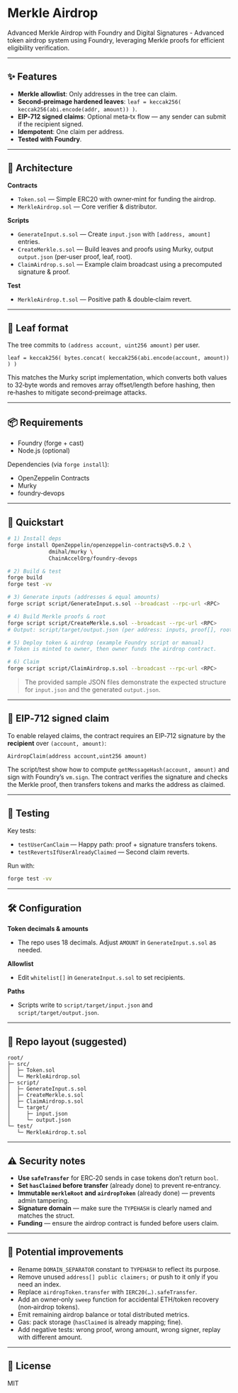 # Merkle Airdrop

Advanced Merkle Airdrop with Foundry and Digital Signatures - Advanced token airdrop system using Foundry, leveraging Merkle proofs for efficient eligibility verification.

---

## ✨ Features

* **Merkle allowlist**: Only addresses in the tree can claim.
* **Second‑preimage hardened leaves**: `leaf = keccak256( keccak256(abi.encode(addr, amount)) )`.
* **EIP‑712 signed claims**: Optional meta‑tx flow — any sender can submit if the recipient signed.
* **Idempotent**: One claim per address.
* **Tested with Foundry**.

---

## 🧱 Architecture

**Contracts**

* `Token.sol` — Simple ERC20 with owner‑mint for funding the airdrop.
* `MerkleAirdrop.sol` — Core verifier & distributor.

**Scripts**

* `GenerateInput.s.sol` — Create `input.json` with `[address, amount]` entries.
* `CreateMerkle.s.sol` — Build leaves and proofs using Murky, output `output.json` (per‑user proof, leaf, root).
* `ClaimAirdrop.s.sol` — Example claim broadcast using a precomputed signature & proof.

**Test**

* `MerkleAirdrop.t.sol` — Positive path & double‑claim revert.

---

## 🧾 Leaf format

The tree commits to `(address account, uint256 amount)` per user.

```
leaf = keccak256( bytes.concat( keccak256(abi.encode(account, amount)) ) )
```

This matches the Murky script implementation, which converts both values to 32‑byte words and removes array offset/length before hashing, then re‑hashes to mitigate second‑preimage attacks.

---

## 📦 Requirements

* Foundry (forge + cast)
* Node.js (optional)

Dependencies (via `forge install`):

* OpenZeppelin Contracts
* Murky
* foundry‑devops

---

## 🚀 Quickstart

```bash
# 1) Install deps
forge install OpenZeppelin/openzeppelin-contracts@v5.0.2 \
             dmihal/murky \
             ChainAccelOrg/foundry-devops

# 2) Build & test
forge build
forge test -vv

# 3) Generate inputs (addresses & equal amounts)
forge script script/GenerateInput.s.sol --broadcast --rpc-url <RPC>

# 4) Build Merkle proofs & root
forge script script/CreateMerkle.s.sol --broadcast --rpc-url <RPC>
# Output: script/target/output.json (per address: inputs, proof[], root, leaf)

# 5) Deploy token & airdrop (example Foundry script or manual)
# Token is minted to owner, then owner funds the airdrop contract.

# 6) Claim
forge script script/ClaimAirdrop.s.sol --broadcast --rpc-url <RPC>
```

> The provided sample JSON files demonstrate the expected structure for `input.json` and the generated `output.json`.

---

## 🔐 EIP‑712 signed claim

To enable relayed claims, the contract requires an EIP‑712 signature by the **recipient** over `(account, amount)`:

```
AirdropClaim(address account,uint256 amount)
```

The script/test show how to compute `getMessageHash(account, amount)` and sign with Foundry’s `vm.sign`. The contract verifies the signature and checks the Merkle proof, then transfers tokens and marks the address as claimed.

---

## 🧪 Testing

Key tests:

* `testUserCanClaim` — Happy path: proof + signature transfers tokens.
* `testRevertsIfUserAlreadyClaimed` — Second claim reverts.

Run with:

```bash
forge test -vv
```

---

## 🛠️ Configuration

**Token decimals & amounts**

* The repo uses 18 decimals. Adjust `AMOUNT` in `GenerateInput.s.sol` as needed.

**Allowlist**

* Edit `whitelist[]` in `GenerateInput.s.sol` to set recipients.

**Paths**

* Scripts write to `script/target/input.json` and `script/target/output.json`.

---

## 📁 Repo layout (suggested)

```
root/
├─ src/
│  ├─ Token.sol
│  └─ MerkleAirdrop.sol
├─ script/
│  ├─ GenerateInput.s.sol
│  ├─ CreateMerkle.s.sol
│  ├─ ClaimAirdrop.s.sol
│  └─ target/
│     ├─ input.json
│     └─ output.json
└─ test/
   └─ MerkleAirdrop.t.sol
```

---

## ⚠️ Security notes

* **Use `safeTransfer`** for ERC‑20 sends in case tokens don’t return `bool`.
* **Set `hasClaimed` before transfer** (already done) to prevent re‑entrancy.
* **Immutable `merkleRoot` and `airdropToken`** (already done) — prevents admin tampering.
* **Signature domain** — make sure the `TYPEHASH` is clearly named and matches the struct.
* **Funding** — ensure the airdrop contract is funded before users claim.

---

## 🔧 Potential improvements

* Rename `DOMAIN_SEPARATOR` constant to `TYPEHASH` to reflect its purpose.
* Remove unused `address[] public claimers;` or push to it only if you need an index.
* Replace `airdropToken.transfer` with `IERC20(…).safeTransfer`.
* Add an owner‑only `sweep` function for accidental ETH/token recovery (non‑airdrop tokens).
* Emit remaining airdrop balance or total distributed metrics.
* Gas: pack storage (`hasClaimed` is already mapping<bool>; fine).
* Add negative tests: wrong proof, wrong amount, wrong signer, replay with different amount.

---

## 📄 License

MIT

